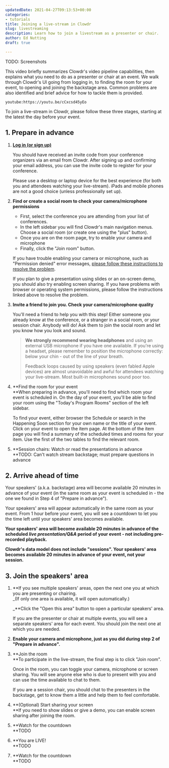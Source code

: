 ```yaml
---
updatedDate: 2021-04-27T09:13:53+00:00
categories:
- tutorials
title: Joining a live-stream in Clowdr
slug: livestreaming
description: Learn how to join a livestream as a presenter or chair.
author: Ed Nutting
draft: true

---
```

TODO: Screenshots

This video briefly summarizes Clowdr's video pipeline capabilities, then explains what you need to do as a presenter or chair at an event. We walk through Clowdr's UI going from logging in, to finding the room for your event, to opening and joining the backstage area. Common problems are also identified and brief advice for how to tackle them is provided.

`youtube:https://youtu.be/cCxcsd45yEo`

To join a live-stream in Clowdr, please follow these three stages, starting at the latest the day before your event.

## 1. Prepare in advance

1. [**Log in (or sign up)**](https://app.clowdr.org)

   You should have received an invite code from your conference organizers via an email from Clowdr. After signing up and confirming your email address, you can use the invite code to register for your conference.

   Please use a desktop or laptop device for the best experience (for both you and attendees watching your live-stream). iPads and mobile phones are not a good choice (unless professionally set up).
2. **Find or create a social room to check your camera/microphone permissions**

   * First, select the conference you are attending from your list of conferences.  
   * In the left sidebar you will find Clowdr's main navigation menus. Choose a social room (or create one using the "plus" button). 
   * Once you are on the room page, try to enable your camera and microphone
   * Finally, click the "Join room" button. 
   
   If you have trouble enabling your camera or microphone, such as "Permission denied" error messages, [please follow these instructions to resolve the problem](TODO "Instructions for fixing camera, microphone and screen sharing permissions").  
     
   If you plan to give a presentation using slides or an on-screen demo, you should also try enabling screen sharing. If you have problems with browser or operating system permissions, please follow the instructions linked above to resolve the problem.
3. **Invite a friend to join you. Check your camera/microphone quality**

   You'll need a friend to help you with this step! Either someone you already know at the conference, or a stranger in a social room, or your session chair. Anybody will do! Ask them to join the social room and let you know how you look and sound.

   > **We strongly recommend wearing headphones** and using an external USB microphone if you have one available. If you're using a headset, please remember to position the microphone correctly: below your chin - out of the line of your breath.
   >
   > Feedback loops caused by using speakers (even fabled Apple devices) are almost unavoidable and awful for attendees watching your live-stream. Most built-in microphones sound poor too.
4. **Find the room for your event  
   **When preparing in advance, you'll need to find which room your event is scheduled in. On the day of your event, you'll be able to find your room using the "Today's Program Rooms" section of the left sidebar. 

     
   To find your event, either browser the Schedule or search in the Happening Soon section for your own name or the title of your event. Click on your event to open the item page. At the bottom of the item page you will find a summary of the scheduled times and rooms for your item. Use the first of the two tables to find the relevant room.
5. **Session chairs: Watch or read the presentations in advance  
   **TODO: Can't watch stream backstage; must prepare questions in advance

## 2. Arrive ahead of time

Your speakers' (a.k.a. backstage) area will become available 20 minutes in advance of your event (in the same room as your event is scheduled in - the one we found in Step 4 of "Prepare in advance"). 

Your speakers' area will appear automatically in the same room as your event. From 1 hour before your event, you will see a countdown to let you the time left until your speakers' area becomes available.

**Your speakers' area will become available 20 minutes in advance of the scheduled _live presentation/Q&A_ period of your event - not including pre-recorded playback.** 

**Clowdr's data model does not include "sessions". Your speakers' area becomes available 20 minutes in advance of your event, not your session.**

## 3. Join the speakers' area

1. **If you see multiple speakers' areas, open the next one you at which you are presenting or chairing.   
   _(If only one area is available, it will open automatically.)  
     
   _**Click the "Open this area" button to open a particular speakers' area.

     
   If you are the presenter or chair at multiple events, you will see a separate speakers' area for each event. You should join the next one at which you are needed. 
2. **Enable your camera and microphone, just as you did during step 2 of "Prepare in advance".**
3. **Join the room  
   **To participate in the live-stream, the final step is to click "Join room".  
     
   Once in the room, you can toggle your camera, microphone or screen sharing. You will see anyone else who is due to present with you and can use the time available to chat to them.  
     
   If you are a session chair, you should chat to the presenters in the backstage, get to know them a little and help them to feel comfortable.
4. **(Optional) Start sharing your screen  
   **If you need to show slides or give a demo, you can enable screen sharing after joining the room.
5. **Watch for the countdown  
   **TODO
6. **You are LIVE!  
   **TODO
7. **Watch for the countdown  
   **TODO